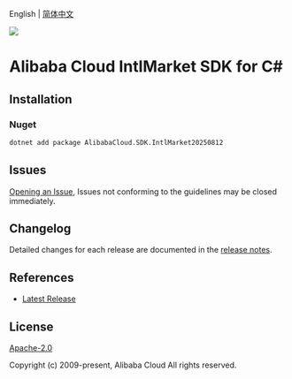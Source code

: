 English | [简体中文](README-CN.md)

![](https://aliyunsdk-pages.alicdn.com/icons/AlibabaCloud.svg)

# Alibaba Cloud IntlMarket SDK for C#

## Installation

### Nuget

```bash
dotnet add package AlibabaCloud.SDK.IntlMarket20250812
```

## Issues

[Opening an Issue](https://github.com/aliyun/alibabacloud-csharp-sdk/issues/new), Issues not conforming to the guidelines may be closed immediately.

## Changelog

Detailed changes for each release are documented in the [release notes](./ChangeLog.md).

## References

* [Latest Release](https://github.com/aliyun/alibabacloud-csharp-sdk/)

## License

[Apache-2.0](http://www.apache.org/licenses/LICENSE-2.0)

Copyright (c) 2009-present, Alibaba Cloud All rights reserved.
